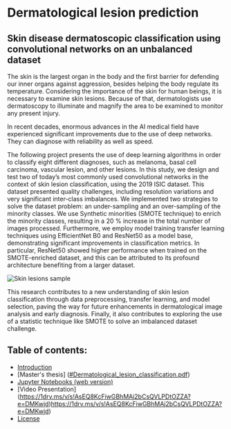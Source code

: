 
# Dermatological lesion prediction
## Skin disease dermatoscopic classification using convolutional networks on an unbalanced dataset

The skin is the largest organ in the body and the first barrier for defending our inner organs against aggression, besides helping the body regulate its temperature. Considering the importance of the skin for human beings, it is necessary to examine skin lesions. Because of that, dermatologists use dermatoscopy to illuminate and magnify the area to be examined to monitor any present injury.

In recent decades, enormous advances in the AI medical field have experienced significant improvements due to the use of deep networks. They can diagnose with reliability as well as speed.

The following project presents the use of deep learning algorithms in order to classify eight different diagnoses, such as melanoma, basal cell carcinoma, vascular lesion, and other lesions. In this study, we design and test two of today’s most commonly used convolutional networks in the context of skin lesion classification, using the 2019 ISIC dataset. This dataset presented quality challenges, including resolution variations and very significant inter-class imbalances. We implemented two strategies to solve the dataset problem: an under-sampling and an over-sampling of the minority classes. We use Synthetic minorities (SMOTE technique) to enrich the minority classes, resulting in a 20 % increase in the total number of images processed. Furthermore, we employ model training transfer learning techniques using EfficientNet B0 and ResNet50 as a model base, demonstrating significant improvements in classification metrics. In particular, ResNet50 showed higher performance when trained on the SMOTE-enriched dataset, and this can be attributed to its profound architecture benefiting from a larger dataset.

<image src="images/Introduccion/skin_lesion_sample.png" alt="Skin lesions sample">


This research contributes to a new understanding of skin lesion classification through data preprocessing, transfer learning, and model selection, paving the way for future enhancements in dermatological image analysis and early diagnosis. Finally, it also contributes to exploring the use of a statistic technique like SMOTE to solve an imbalanced dataset challenge. 

## Table of contents:

* [Introduction](#readme.rd)
* [Master's thesis] ([#Dermatological_lesion_classification.pdf](https://onedrive.live.com/?authkey=%21ACAo05SALR65e78&id=81018B05A7F010C1%2173771&cid=81018B05A7F010C1&parId=root&parQt=sharedby&o=OneUp))
* [Jupyter Notebooks (web version)](#uso)
* [Video Presentation] (https://1drv.ms/v/s!AsEQ8KcFiwGBhMAj2bCsQVLPDtOZZA?e=DMKwjd)https://1drv.ms/v/s!AsEQ8KcFiwGBhMAj2bCsQVLPDtOZZA?e=DMKwjd)
* [License](#licencia)
